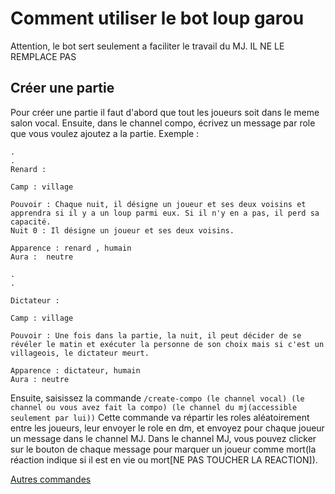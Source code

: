 # Comment utiliser le bot loup garou




Attention, le bot sert seulement a faciliter le travail du MJ. IL NE LE REMPLACE PAS

## Créer une partie

Pour créer une partie il faut d'abord que tout les joueurs soit dans le meme salon vocal. Ensuite, dans le channel compo, écrivez un message par role que vous voulez ajoutez a la partie. Exemple :

```
.
.
Renard : 

Camp : village 

Pouvoir : Chaque nuit, il désigne un joueur et ses deux voisins et apprendra si il y a un loup parmi eux. Si il n'y en a pas, il perd sa capacité.
Nuit 0 : Il désigne un joueur et ses deux voisins.

Apparence : renard , humain 
Aura :  neutre

```

```
.
.

Dictateur : 

Camp : village

Pouvoir : Une fois dans la partie, la nuit, il peut décider de se révéler le matin et exécuter la personne de son choix mais si c'est un villageois, le dictateur meurt.

Apparence : dictateur, humain 
Aura : neutre 

```

Ensuite, saisissez la commande ```/create-compo (le channel vocal) (le channel ou vous avez fait la compo) (le channel du mj(accessible seulement par lui))```
Cette commande va répartir les roles aléatoirement entre les joueurs, leur envoyer le role en dm, et envoyez pour chaque joueur un message dans le channel MJ. 
Dans le channel MJ, vous pouvez clicker sur le bouton de chaque message pour marquer un joueur comme mort(la réaction indique si il est en vie ou mort[NE PAS TOUCHER LA REACTION]).

[Autres commandes](commands.md)
